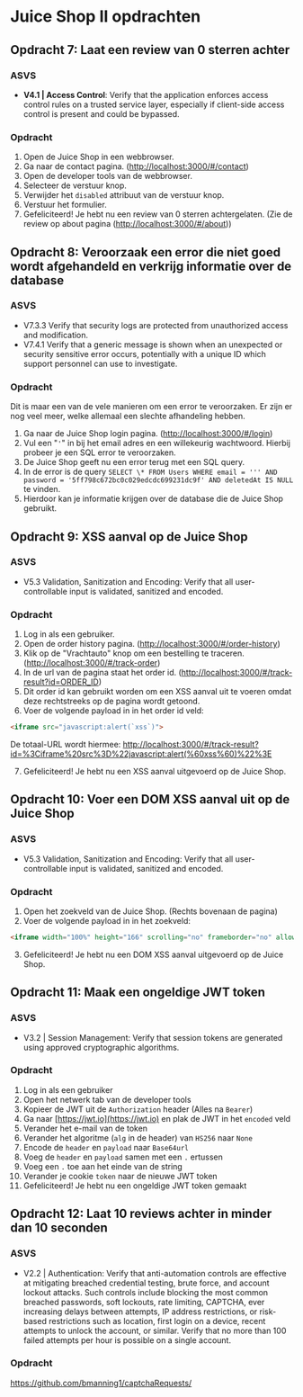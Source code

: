 # Juice Shop II opdrachten

## Opdracht 7: Laat een review van 0 sterren achter

### ASVS

- **V4.1 | Access Control**: Verify that the application enforces access control rules on a trusted service layer, especially if client-side access control is present and could be bypassed.

### Opdracht

1. Open de Juice Shop in een webbrowser.
2. Ga naar de contact pagina. (<http://localhost:3000/#/contact>)
3. Open de developer tools van de webbrowser.
4. Selecteer de verstuur knop.
5. Verwijder het `disabled` attribuut van de verstuur knop.
6. Verstuur het formulier.
7. Gefeliciteerd! Je hebt nu een review van 0 sterren achtergelaten. (Zie de review op about pagina (<http://localhost:3000/#/about>))

## Opdracht 8: Veroorzaak een error die niet goed wordt afgehandeld en verkrijg informatie over de database

### ASVS

- V7.3.3 Verify that security logs are protected from unauthorized access and modification.
- V7.4.1 Verify that a generic message is shown when an unexpected or security sensitive error occurs, potentially with a unique ID which support personnel can use to investigate.

### Opdracht

Dit is maar een van de vele manieren om een error te veroorzaken. Er zijn er nog veel meer, welke allemaal een slechte afhandeling hebben.

1. Ga naar de Juice Shop login pagina. (<http://localhost:3000/#/login>)
2. Vul een "`'`" in bij het email adres en een willekeurig wachtwoord. Hierbij probeer je een SQL error te veroorzaken.
3. De Juice Shop geeft nu een error terug met een SQL query.
4. In de error is de query `SELECT \* FROM Users WHERE email = ''' AND password = '5ff798c672bc0c029edcdc699231dc9f' AND deletedAt IS NULL` te vinden.
5. Hierdoor kan je informatie krijgen over de database die de Juice Shop gebruikt.

## Opdracht 9: XSS aanval op de Juice Shop

### ASVS

- V5.3 Validation, Sanitization and Encoding: Verify that all user-controllable input is validated, sanitized and encoded.

### Opdracht

1. Log in als een gebruiker.
2. Open de order history pagina. (<http://localhost:3000/#/order-history>)
3. Klik op de "Vrachtauto" knop om een bestelling te traceren. (<http://localhost:3000/#/track-order>)
4. In de url van de pagina staat het order id. (<http://localhost:3000/#/track-result?id=ORDER_ID>)
5. Dit order id kan gebruikt worden om een XSS aanval uit te voeren omdat deze rechtstreeks op de pagina wordt getoond.
6. Voer de volgende payload in in het order id veld:

```HTML
<iframe src="javascript:alert(`xss`)">
```

De totaal-URL wordt hiermee: <http://localhost:3000/#/track-result?id=%3Ciframe%20src%3D%22javascript:alert(%60xss%60)%22%3E>

7. Gefeliciteerd! Je hebt nu een XSS aanval uitgevoerd op de Juice Shop.

## Opdracht 10: Voer een DOM XSS aanval uit op de Juice Shop

### ASVS

- V5.3 Validation, Sanitization and Encoding: Verify that all user-controllable input is validated, sanitized and encoded.

### Opdracht

1. Open het zoekveld van de Juice Shop. (Rechts bovenaan de pagina)
2. Voer de volgende payload in in het zoekveld:

```HTML
<iframe width="100%" height="166" scrolling="no" frameborder="no" allow="autoplay" src="https://w.soundcloud.com/player/?url=https%3A//api.soundcloud.com/tracks/771984076&color=%23ff5500&auto_play=true&hide_related=false&show_comments=true&show_user=true&show_reposts=false&show_teaser=true"></iframe>
```

3. Gefeliciteerd! Je hebt nu een DOM XSS aanval uitgevoerd op de Juice Shop.

## Opdracht 11: Maak een ongeldige JWT token

### ASVS

- V3.2 | Session Management: Verify that session tokens are generated using approved cryptographic algorithms.

### Opdracht

1. Log in als een gebruiker
2. Open het netwerk tab van de developer tools
3. Kopieer de JWT uit de `Authorization` header (Alles na `Bearer`)
4. Ga naar [https://jwt.io](https://jwt.io) en plak de JWT in het `encoded` veld
5. Verander het e-mail van de token
6. Verander het algoritme (`alg` in de header) van `HS256` naar `None`
7. Encode de `header` en `payload` naar `Base64url`
8. Voeg de `header` en `payload` samen met een `.` ertussen
9. Voeg een `.` toe aan het einde van de string
10. Verander je cookie `token` naar de nieuwe JWT token
11. Gefeliciteerd! Je hebt nu een ongeldige JWT token gemaakt

## Opdracht 12: Laat 10 reviews achter in minder dan 10 seconden

### ASVS

- V2.2 | Authentication: Verify that anti-automation controls are effective at mitigating breached credential testing, brute force, and account lockout attacks. Such controls include blocking the most common breached passwords, soft lockouts, rate limiting, CAPTCHA, ever increasing delays between attempts, IP address restrictions, or risk-based restrictions such as location, first login on a device, recent attempts to unlock the account, or similar. Verify that no more than 100 failed attempts per hour is possible on a single account.

### Opdracht

<https://github.com/bmanning1/captchaRequests/>

